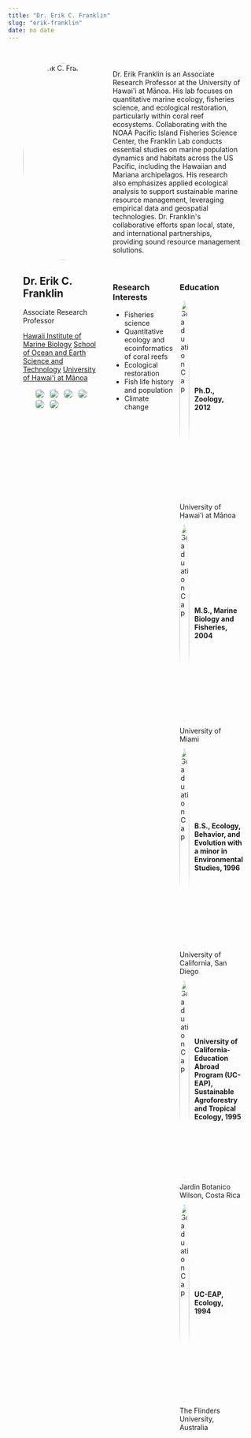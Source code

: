 ```yaml
---
title: "Dr. Erik C. Franklin"
slug: "erik-franklin"
date: no date
---
```

<div class="container">
    <div class="left-column">
        <img src="/images/erik_franklin.jpeg" alt="Dr. Erik C. Franklin" class="img"/>
        <h2>Dr. Erik C. Franklin</h2>
        <role>Associate Research Professor</role>
        <p>
         <a href="https://www.himb.hawaii.edu/">Hawaii Institute of Marine Biology</a> 
         <a href="https://www.soest.hawaii.edu/soestwp/">School of Ocean and Earth Science and Technology</a> 
         <a href="https://manoa.hawaii.edu/">University of Hawai'i at Mānoa</a>
        </p>
        <ul>
            <a href="mailto:erik.franklin@hawaii.edu">
             <img src="/images/email.png" alt="Email" class="social-icon" /></a>
            <a href="https://scholar.google.com/citations?user=aPMTCK8AAAAJ&hl=en">
             <img src="/images/google-scholar.png" alt="Google Scholar" class="social-icon" /></a>
            <a href="https://orcid.org/0000-0002-8660-3085">
             <img src="/images/orcid.png" alt="ORCID" class="social-icon" /></a>
            <a href="https://www.researchgate.net/profile/Erik-Franklin">
             <img src="/images/research-gate.png" alt="ResearchGate" class="social-icon" /></a>
            <a href="https://linkedin.com/in/erikfranklin">
             <img src="/images/linkedin-icon.png" alt="LinkedIn" class="social-icon" /></a>
            <a href="/files/FranklinEC_cv.pdf">
             <img src="/images/CV.png" alt="CV" class="social-icon" /></a>
        </ul>
    </div>
    <div class="right-column">
        <p>Dr. Erik Franklin is an Associate Research Professor at the University of Hawai'i at Mānoa. His lab focuses on quantitative marine ecology, fisheries science, and ecological restoration, particularly within coral reef ecosystems. Collaborating with the NOAA Pacific Island Fisheries Science Center, the Franklin Lab conducts essential studies on marine population dynamics and habitats across the US Pacific, including the Hawaiian and Mariana archipelagos. His research also emphasizes applied ecological analysis to support sustainable marine resource management, leveraging empirical data and geospatial technologies. Dr. Franklin's collaborative efforts span local, state, and international partnerships, providing sound resource management solutions.</p>
        <div class="interests-education">
            <div class="interests">
                <h3><strong>Research Interests</strong></h3>
                <ul>
                    <li>Fisheries science</li>
                    <li>Quantitative ecology and ecoinformatics of coral reefs</li>
                    <li>Ecological restoration</li>
                    <li>Fish life history and population</li>
                    <li>Climate change</li>
                </ul>
            </div>
            <div class="education">
              <h3>Education</h3>
              <ul>
                 <li><img src="/images/graduation-cap.png" alt="Graduation Cap" class="graduation-icon" /> <strong>Ph.D., Zoology, 2012</strong></li>
                 <li>University of Hawai'i at Mānoa</li>
                 <li><img src="/images/graduation-cap.png" alt="Graduation Cap" class="graduation-icon" /> <strong>M.S., Marine Biology and Fisheries, 2004</strong></li>
                 <li>University of Miami</li>
                 <li><img src="/images/graduation-cap.png" alt="Graduation Cap" class="graduation-icon" /> <strong>B.S., Ecology, Behavior, and Evolution with a minor in Environmental Studies, 1996</strong></li>
                 <li>University of California, San Diego</li>
                 <li><img src="/images/graduation-cap.png" alt="Graduation Cap" class="graduation-icon" /> <strong>University of California-Education Abroad Program (UC-EAP), Sustainable Agroforestry and Tropical Ecology, 1995</strong></li>
                 <li>Jardin Botanico Wilson, Costa Rica</li>
                 <li><img src="/images/graduation-cap.png" alt="Graduation Cap" class="graduation-icon" /> <strong>UC-EAP, Ecology, 1994</strong></li>
                 <li>The Flinders University, Australia</li>
                </ul>
            </div>
        </div>
    </div>
</div>

<style>
/* Main container for the left and right columns */
.container {
    display: flex;
    justify-content: space-between;
    padding: 20px;
    max-width: 1200px;
    margin: 0 auto; /* Centers the container */
}

/* Left column for image, name, role, and contact */
.left-column {
    width: 35%; /* Adjust as needed */
    padding: 10px;
    float: left;
}

/* Right column for biography, interests, and education */
.right-column {
    width: 60%; /* Adjust as needed */
    padding: 10px;
    float: left;
}

/* For Research Interests and Education side by side */
.interests-education {
    display: flex;
    justify-content: space-between;
    padding-top: 20px;
}

/* Individual columns for Research Interests and Education */
.interests, .education {
    width: 48%; /* Adjust for spacing between columns */
}

/* Style for circular image */
img {
    border-radius: 50%;
    width: 400px;
    height: 400px;
    border-radius: 50%;
}

.education ul {
    list-style-type: none; /* Removes default bullet points */
    padding-left: 0;
}
.education li {
    display: flex;
    align-items: center;
    margin-bottom: 10px;
}
.graduation-icon {
    width: 20px; /* Adjust size as needed */
    margin-right: 10px;
    vertical-align: middle;
}
.social-icon {
    width: 20px; /* Adjust icon size */
    height: 20px;
    vertical-align: middle; /* Aligns icons with text */
    margin-right: 5px; /* Space between icon and text */
}
.h2 {
    font-size: 40px;
}
.role {
    font-size: 28px;
}
.p {
    font-size: 26px;
}
.h3 {
    font-size: 30px;
}

</style>